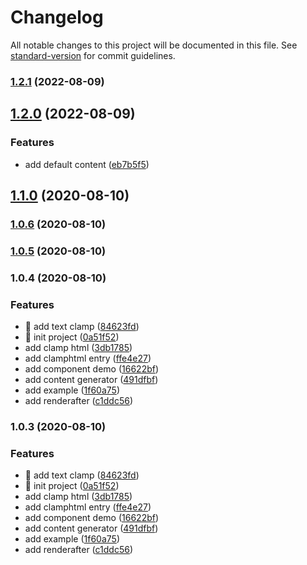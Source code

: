 # Changelog

All notable changes to this project will be documented in this file. See [standard-version](https://github.com/conventional-changelog/standard-version) for commit guidelines.

### [1.2.1](https://github.com/AlbertAZ1992/react-simple-clamp/compare/v1.2.0...v1.2.1) (2022-08-09)

## [1.2.0](https://github.com/AlbertAZ1992/react-simple-clamp/compare/v1.1.0...v1.2.0) (2022-08-09)


### Features

* add default content ([eb7b5f5](https://github.com/AlbertAZ1992/react-simple-clamp/commit/eb7b5f5b59f7ee1519c7fb99bf73610cb08ac75d))

## [1.1.0](https://github.com/AlbertAZ1992/react-simple-clamp/compare/v1.0.5...v1.1.0) (2020-08-10)

### [1.0.6](https://github.com/AlbertAZ1992/react-simple-clamp/compare/v1.0.5...v1.0.6) (2020-08-10)

### [1.0.5](https://github.com/AlbertAZ1992/react-simple-clamp/compare/v1.0.4...v1.0.5) (2020-08-10)

### 1.0.4 (2020-08-10)

### Features

- :lipstick: add text clamp ([84623fd](https://github.com/AlbertAZ1992/react-simple-clamp/commit/84623fd4ef82944163f2c6cc8488b657c58a2cec))
- :tada: init project ([0a51f52](https://github.com/AlbertAZ1992/react-simple-clamp/commit/0a51f5251163fad01660bfe47da45660378196a2))
- add clamp html ([3db1785](https://github.com/AlbertAZ1992/react-simple-clamp/commit/3db17858eea2bf56a6e4dbcc4447fbf1678c2d79))
- add clamphtml entry ([ffe4e27](https://github.com/AlbertAZ1992/react-simple-clamp/commit/ffe4e27ecb37db5ef7686370df07c885eb0c06f3))
- add component demo ([16622bf](https://github.com/AlbertAZ1992/react-simple-clamp/commit/16622bf57a3a72b22a3ad1bff15cc6d8c2ad372d))
- add content generator ([491dfbf](https://github.com/AlbertAZ1992/react-simple-clamp/commit/491dfbffff7777cea5db98be30858d74110ff337))
- add example ([1f60a75](https://github.com/AlbertAZ1992/react-simple-clamp/commit/1f60a7547e03c66d5cc6f0200a1d38a7f044b4e8))
- add renderafter ([c1ddc56](https://github.com/AlbertAZ1992/react-simple-clamp/commit/c1ddc56b4ca2c4ba0ada0958cca655e685412a41))

### 1.0.3 (2020-08-10)

### Features

- :lipstick: add text clamp ([84623fd](https://github.com/AlbertAZ1992/react-simple-clamp/commit/84623fd4ef82944163f2c6cc8488b657c58a2cec))
- :tada: init project ([0a51f52](https://github.com/AlbertAZ1992/react-simple-clamp/commit/0a51f5251163fad01660bfe47da45660378196a2))
- add clamp html ([3db1785](https://github.com/AlbertAZ1992/react-simple-clamp/commit/3db17858eea2bf56a6e4dbcc4447fbf1678c2d79))
- add clamphtml entry ([ffe4e27](https://github.com/AlbertAZ1992/react-simple-clamp/commit/ffe4e27ecb37db5ef7686370df07c885eb0c06f3))
- add component demo ([16622bf](https://github.com/AlbertAZ1992/react-simple-clamp/commit/16622bf57a3a72b22a3ad1bff15cc6d8c2ad372d))
- add content generator ([491dfbf](https://github.com/AlbertAZ1992/react-simple-clamp/commit/491dfbffff7777cea5db98be30858d74110ff337))
- add example ([1f60a75](https://github.com/AlbertAZ1992/react-simple-clamp/commit/1f60a7547e03c66d5cc6f0200a1d38a7f044b4e8))
- add renderafter ([c1ddc56](https://github.com/AlbertAZ1992/react-simple-clamp/commit/c1ddc56b4ca2c4ba0ada0958cca655e685412a41))
